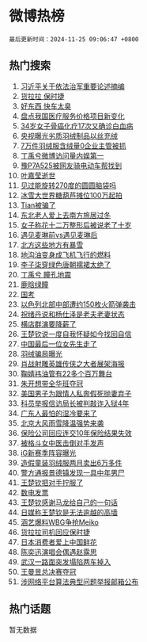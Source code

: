 # 微博热榜

`最后更新时间：2024-11-25 09:06:47 +0800`

## 热门搜索

1. [习近平关于依法治军重要论述摘编](https://m.weibo.cn/search?containerid=100103type%3D1%26t%3D10%26q%3D%23%E4%B9%A0%E8%BF%91%E5%B9%B3%E5%85%B3%E4%BA%8E%E4%BE%9D%E6%B3%95%E6%B2%BB%E5%86%9B%E9%87%8D%E8%A6%81%E8%AE%BA%E8%BF%B0%E6%91%98%E7%BC%96%23&stream_entry_id=51&isnewpage=1&extparam=seat%3D1%26filter_type%3Drealtimehot%26stream_entry_id%3D51%26q%3D%2523%25E4%25B9%25A0%25E8%25BF%2591%25E5%25B9%25B3%25E5%2585%25B3%25E4%25BA%258E%25E4%25BE%259D%25E6%25B3%2595%25E6%25B2%25BB%25E5%2586%259B%25E9%2587%258D%25E8%25A6%2581%25E8%25AE%25BA%25E8%25BF%25B0%25E6%2591%2598%25E7%25BC%2596%2523%26dgr%3D0%26cate%3D10103%26c_type%3D51%26pos%3D0%26display_time%3D1732496806%26pre_seqid%3D17324968065030238007532)
1. [货拉拉 保时捷](https://m.weibo.cn/search?containerid=100103type%3D1%26t%3D10%26q%3D%E8%B4%A7%E6%8B%89%E6%8B%89+%E4%BF%9D%E6%97%B6%E6%8D%B7&stream_entry_id=31&isnewpage=1&extparam=seat%3D1%26realpos%3D1%26flag%3D1%26lcate%3D5001%26filter_type%3Drealtimehot%26band_rank%3D1%26q%3D%25E8%25B4%25A7%25E6%258B%2589%25E6%258B%2589%2520%25E4%25BF%259D%25E6%2597%25B6%25E6%258D%25B7%26dgr%3D0%26stream_entry_id%3D31%26cate%3D5001%26c_type%3D31%26pos%3D0%26display_time%3D1732496806%26pre_seqid%3D17324968065030238007532)
1. [好东西 快车太臭](https://m.weibo.cn/search?containerid=100103type%3D1%26t%3D10%26q%3D%E5%A5%BD%E4%B8%9C%E8%A5%BF+%E5%BF%AB%E8%BD%A6%E5%A4%AA%E8%87%AD&stream_entry_id=31&isnewpage=1&extparam=seat%3D1%26realpos%3D2%26flag%3D2%26lcate%3D5001%26filter_type%3Drealtimehot%26band_rank%3D2%26q%3D%25E5%25A5%25BD%25E4%25B8%259C%25E8%25A5%25BF%2520%25E5%25BF%25AB%25E8%25BD%25A6%25E5%25A4%25AA%25E8%2587%25AD%26dgr%3D0%26stream_entry_id%3D31%26cate%3D5001%26c_type%3D31%26pos%3D1%26display_time%3D1732496806%26pre_seqid%3D17324968065030238007532)
1. [盘点我国医疗服务价格项目新变化](https://m.weibo.cn/search?containerid=100103type%3D1%26t%3D10%26q%3D%23%E7%9B%98%E7%82%B9%E6%88%91%E5%9B%BD%E5%8C%BB%E7%96%97%E6%9C%8D%E5%8A%A1%E4%BB%B7%E6%A0%BC%E9%A1%B9%E7%9B%AE%E6%96%B0%E5%8F%98%E5%8C%96%23&stream_entry_id=31&isnewpage=1&extparam=seat%3D1%26realpos%3D3%26flag%3D0%26lcate%3D5001%26filter_type%3Drealtimehot%26band_rank%3D3%26q%3D%2523%25E7%259B%2598%25E7%2582%25B9%25E6%2588%2591%25E5%259B%25BD%25E5%258C%25BB%25E7%2596%2597%25E6%259C%258D%25E5%258A%25A1%25E4%25BB%25B7%25E6%25A0%25BC%25E9%25A1%25B9%25E7%259B%25AE%25E6%2596%25B0%25E5%258F%2598%25E5%258C%2596%2523%26dgr%3D0%26stream_entry_id%3D31%26cate%3D5001%26c_type%3D31%26pos%3D2%26display_time%3D1732496806%26pre_seqid%3D17324968065030238007532)
1. [34岁女子骨癌化疗17次又确诊白血病](https://m.weibo.cn/search?containerid=100103type%3D1%26t%3D10%26q%3D%2334%E5%B2%81%E5%A5%B3%E5%AD%90%E9%AA%A8%E7%99%8C%E5%8C%96%E7%96%9717%E6%AC%A1%E5%8F%88%E7%A1%AE%E8%AF%8A%E7%99%BD%E8%A1%80%E7%97%85%23&stream_entry_id=31&isnewpage=1&extparam=seat%3D1%26realpos%3D4%26flag%3D0%26lcate%3D5001%26filter_type%3Drealtimehot%26band_rank%3D4%26q%3D%252334%25E5%25B2%2581%25E5%25A5%25B3%25E5%25AD%2590%25E9%25AA%25A8%25E7%2599%258C%25E5%258C%2596%25E7%2596%259717%25E6%25AC%25A1%25E5%258F%2588%25E7%25A1%25AE%25E8%25AF%258A%25E7%2599%25BD%25E8%25A1%2580%25E7%2597%2585%2523%26dgr%3D0%26stream_entry_id%3D31%26cate%3D5001%26c_type%3D31%26pos%3D3%26display_time%3D1732496806%26pre_seqid%3D17324968065030238007532)
1. [央视曝光劣质羽绒制品以丝充绒](https://m.weibo.cn/search?containerid=100103type%3D1%26t%3D10%26q%3D%23%E5%A4%AE%E8%A7%86%E6%9B%9D%E5%85%89%E5%8A%A3%E8%B4%A8%E7%BE%BD%E7%BB%92%E5%88%B6%E5%93%81%E4%BB%A5%E4%B8%9D%E5%85%85%E7%BB%92%23&stream_entry_id=31&isnewpage=1&extparam=seat%3D1%26realpos%3D5%26flag%3D0%26lcate%3D5001%26filter_type%3Drealtimehot%26band_rank%3D5%26q%3D%2523%25E5%25A4%25AE%25E8%25A7%2586%25E6%259B%259D%25E5%2585%2589%25E5%258A%25A3%25E8%25B4%25A8%25E7%25BE%25BD%25E7%25BB%2592%25E5%2588%25B6%25E5%2593%2581%25E4%25BB%25A5%25E4%25B8%259D%25E5%2585%2585%25E7%25BB%2592%2523%26dgr%3D0%26stream_entry_id%3D31%26cate%3D5001%26c_type%3D31%26pos%3D4%26display_time%3D1732496806%26pre_seqid%3D17324968065030238007532)
1. [7万件羽绒服含绒量0企业主管被抓](https://m.weibo.cn/search?containerid=100103type%3D1%26t%3D10%26q%3D%237%E4%B8%87%E4%BB%B6%E7%BE%BD%E7%BB%92%E6%9C%8D%E5%90%AB%E7%BB%92%E9%87%8F0%E4%BC%81%E4%B8%9A%E4%B8%BB%E7%AE%A1%E8%A2%AB%E6%8A%93%23&stream_entry_id=31&isnewpage=1&extparam=seat%3D1%26realpos%3D6%26flag%3D0%26lcate%3D5001%26filter_type%3Drealtimehot%26band_rank%3D6%26q%3D%25237%25E4%25B8%2587%25E4%25BB%25B6%25E7%25BE%25BD%25E7%25BB%2592%25E6%259C%258D%25E5%2590%25AB%25E7%25BB%2592%25E9%2587%258F0%25E4%25BC%2581%25E4%25B8%259A%25E4%25B8%25BB%25E7%25AE%25A1%25E8%25A2%25AB%25E6%258A%2593%2523%26dgr%3D0%26stream_entry_id%3D31%26cate%3D5001%26c_type%3D31%26pos%3D5%26display_time%3D1732496806%26pre_seqid%3D17324968065030238007532)
1. [丁禹兮微博访问量内娱第一](https://m.weibo.cn/search?containerid=100103type%3D1%26t%3D10%26q%3D%23%E4%B8%81%E7%A6%B9%E5%85%AE%E5%BE%AE%E5%8D%9A%E8%AE%BF%E9%97%AE%E9%87%8F%E5%86%85%E5%A8%B1%E7%AC%AC%E4%B8%80%23&stream_entry_id=31&isnewpage=1&extparam=seat%3D1%26realpos%3D7%26flag%3D0%26lcate%3D5001%26filter_type%3Drealtimehot%26band_rank%3D7%26q%3D%2523%25E4%25B8%2581%25E7%25A6%25B9%25E5%2585%25AE%25E5%25BE%25AE%25E5%258D%259A%25E8%25AE%25BF%25E9%2597%25AE%25E9%2587%258F%25E5%2586%2585%25E5%25A8%25B1%25E7%25AC%25AC%25E4%25B8%2580%2523%26dgr%3D0%26stream_entry_id%3D31%26cate%3D5001%26c_type%3D31%26pos%3D6%26display_time%3D1732496806%26pre_seqid%3D17324968065030238007532)
1. [豫P7A525被网友骑电动车帮找到](https://m.weibo.cn/search?containerid=100103type%3D1%26t%3D10%26q%3D%23%E8%B1%ABP7A525%E8%A2%AB%E7%BD%91%E5%8F%8B%E9%AA%91%E7%94%B5%E5%8A%A8%E8%BD%A6%E5%B8%AE%E6%89%BE%E5%88%B0%23&stream_entry_id=31&isnewpage=1&extparam=seat%3D1%26realpos%3D8%26flag%3D32768%26lcate%3D5001%26filter_type%3Drealtimehot%26band_rank%3D8%26q%3D%2523%25E8%25B1%25ABP7A525%25E8%25A2%25AB%25E7%25BD%2591%25E5%258F%258B%25E9%25AA%2591%25E7%2594%25B5%25E5%258A%25A8%25E8%25BD%25A6%25E5%25B8%25AE%25E6%2589%25BE%25E5%2588%25B0%2523%26dgr%3D0%26stream_entry_id%3D31%26cate%3D5001%26c_type%3D31%26pos%3D7%26display_time%3D1732496806%26pre_seqid%3D17324968065030238007532)
1. [叶嘉莹逝世](https://m.weibo.cn/search?containerid=100103type%3D1%26t%3D10%26q%3D%23%E5%8F%B6%E5%98%89%E8%8E%B9%E9%80%9D%E4%B8%96%23&stream_entry_id=31&isnewpage=1&extparam=seat%3D1%26realpos%3D9%26flag%3D16%26lcate%3D5001%26filter_type%3Drealtimehot%26band_rank%3D9%26q%3D%2523%25E5%258F%25B6%25E5%2598%2589%25E8%258E%25B9%25E9%2580%259D%25E4%25B8%2596%2523%26dgr%3D0%26stream_entry_id%3D31%26cate%3D5001%26c_type%3D31%26pos%3D8%26display_time%3D1732496806%26pre_seqid%3D17324968065030238007532)
1. [见过能旋转270度的圆圆脑袋吗](https://m.weibo.cn/search?containerid=100103type%3D1%26t%3D10%26q%3D%23%E8%A7%81%E8%BF%87%E8%83%BD%E6%97%8B%E8%BD%AC270%E5%BA%A6%E7%9A%84%E5%9C%86%E5%9C%86%E8%84%91%E8%A2%8B%E5%90%97%23&stream_entry_id=31&isnewpage=1&extparam=seat%3D1%26realpos%3D10%26flag%3D1%26lcate%3D5001%26filter_type%3Drealtimehot%26band_rank%3D10%26q%3D%2523%25E8%25A7%2581%25E8%25BF%2587%25E8%2583%25BD%25E6%2597%258B%25E8%25BD%25AC270%25E5%25BA%25A6%25E7%259A%2584%25E5%259C%2586%25E5%259C%2586%25E8%2584%2591%25E8%25A2%258B%25E5%2590%2597%2523%26dgr%3D0%26stream_entry_id%3D31%26cate%3D5001%26c_type%3D31%26pos%3D9%26display_time%3D1732496806%26pre_seqid%3D17324968065030238007532)
1. [冰雪大世界糖葫芦摊位100万起拍](https://m.weibo.cn/search?containerid=100103type%3D1%26t%3D10%26q%3D%23%E5%86%B0%E9%9B%AA%E5%A4%A7%E4%B8%96%E7%95%8C%E7%B3%96%E8%91%AB%E8%8A%A6%E6%91%8A%E4%BD%8D100%E4%B8%87%E8%B5%B7%E6%8B%8D%23&stream_entry_id=31&isnewpage=1&extparam=seat%3D1%26realpos%3D11%26flag%3D1%26lcate%3D5001%26filter_type%3Drealtimehot%26band_rank%3D11%26q%3D%2523%25E5%2586%25B0%25E9%259B%25AA%25E5%25A4%25A7%25E4%25B8%2596%25E7%2595%258C%25E7%25B3%2596%25E8%2591%25AB%25E8%258A%25A6%25E6%2591%258A%25E4%25BD%258D100%25E4%25B8%2587%25E8%25B5%25B7%25E6%258B%258D%2523%26dgr%3D0%26stream_entry_id%3D31%26cate%3D5001%26c_type%3D31%26pos%3D10%26display_time%3D1732496806%26pre_seqid%3D17324968065030238007532)
1. [Tian被骗了](https://m.weibo.cn/search?containerid=100103type%3D1%26t%3D10%26q%3D%23Tian%E8%A2%AB%E9%AA%97%E4%BA%86%23&stream_entry_id=31&isnewpage=1&extparam=seat%3D1%26realpos%3D12%26flag%3D1%26lcate%3D5001%26filter_type%3Drealtimehot%26band_rank%3D12%26q%3D%2523Tian%25E8%25A2%25AB%25E9%25AA%2597%25E4%25BA%2586%2523%26dgr%3D0%26stream_entry_id%3D31%26cate%3D5001%26c_type%3D31%26pos%3D11%26display_time%3D1732496806%26pre_seqid%3D17324968065030238007532)
1. [东北老人爱上去南方旅居过冬](https://m.weibo.cn/search?containerid=100103type%3D1%26t%3D10%26q%3D%23%E4%B8%9C%E5%8C%97%E8%80%81%E4%BA%BA%E7%88%B1%E4%B8%8A%E5%8E%BB%E5%8D%97%E6%96%B9%E6%97%85%E5%B1%85%E8%BF%87%E5%86%AC%23&stream_entry_id=31&isnewpage=1&extparam=seat%3D1%26realpos%3D13%26flag%3D0%26lcate%3D5001%26filter_type%3Drealtimehot%26band_rank%3D13%26q%3D%2523%25E4%25B8%259C%25E5%258C%2597%25E8%2580%2581%25E4%25BA%25BA%25E7%2588%25B1%25E4%25B8%258A%25E5%258E%25BB%25E5%258D%2597%25E6%2596%25B9%25E6%2597%2585%25E5%25B1%2585%25E8%25BF%2587%25E5%2586%25AC%2523%26dgr%3D0%26stream_entry_id%3D31%26cate%3D5001%26c_type%3D31%26pos%3D12%26display_time%3D1732496806%26pre_seqid%3D17324968065030238007532)
1. [女子称花十二万整形后被说老了十岁](https://m.weibo.cn/search?containerid=100103type%3D1%26t%3D10%26q%3D%23%E5%A5%B3%E5%AD%90%E7%A7%B0%E8%8A%B1%E5%8D%81%E4%BA%8C%E4%B8%87%E6%95%B4%E5%BD%A2%E5%90%8E%E8%A2%AB%E8%AF%B4%E8%80%81%E4%BA%86%E5%8D%81%E5%B2%81%23&stream_entry_id=31&isnewpage=1&extparam=seat%3D1%26realpos%3D14%26flag%3D0%26lcate%3D5001%26filter_type%3Drealtimehot%26band_rank%3D14%26q%3D%2523%25E5%25A5%25B3%25E5%25AD%2590%25E7%25A7%25B0%25E8%258A%25B1%25E5%258D%2581%25E4%25BA%258C%25E4%25B8%2587%25E6%2595%25B4%25E5%25BD%25A2%25E5%2590%258E%25E8%25A2%25AB%25E8%25AF%25B4%25E8%2580%2581%25E4%25BA%2586%25E5%258D%2581%25E5%25B2%2581%2523%26dgr%3D0%26stream_entry_id%3D31%26cate%3D5001%26c_type%3D31%26pos%3D13%26display_time%3D1732496806%26pre_seqid%3D17324968065030238007532)
1. [遇见麦琳前vs遇见麦琳后](https://m.weibo.cn/search?containerid=100103type%3D1%26t%3D10%26q%3D%23%E9%81%87%E8%A7%81%E9%BA%A6%E7%90%B3%E5%89%8Dvs%E9%81%87%E8%A7%81%E9%BA%A6%E7%90%B3%E5%90%8E%23&stream_entry_id=31&isnewpage=1&extparam=seat%3D1%26realpos%3D15%26flag%3D0%26lcate%3D5001%26filter_type%3Drealtimehot%26band_rank%3D15%26q%3D%2523%25E9%2581%2587%25E8%25A7%2581%25E9%25BA%25A6%25E7%2590%25B3%25E5%2589%258Dvs%25E9%2581%2587%25E8%25A7%2581%25E9%25BA%25A6%25E7%2590%25B3%25E5%2590%258E%2523%26dgr%3D0%26stream_entry_id%3D31%26cate%3D5001%26c_type%3D31%26pos%3D14%26display_time%3D1732496806%26pre_seqid%3D17324968065030238007532)
1. [北方这些地方有暴雪](https://m.weibo.cn/search?containerid=100103type%3D1%26t%3D10%26q%3D%23%E5%8C%97%E6%96%B9%E8%BF%99%E4%BA%9B%E5%9C%B0%E6%96%B9%E6%9C%89%E6%9A%B4%E9%9B%AA%23&stream_entry_id=31&isnewpage=1&extparam=seat%3D1%26realpos%3D16%26flag%3D0%26lcate%3D5001%26filter_type%3Drealtimehot%26band_rank%3D16%26q%3D%2523%25E5%258C%2597%25E6%2596%25B9%25E8%25BF%2599%25E4%25BA%259B%25E5%259C%25B0%25E6%2596%25B9%25E6%259C%2589%25E6%259A%25B4%25E9%259B%25AA%2523%26dgr%3D0%26stream_entry_id%3D31%26cate%3D5001%26c_type%3D31%26pos%3D15%26display_time%3D1732496806%26pre_seqid%3D17324968065030238007532)
1. [地沟油变身成飞机飞行的燃料](https://m.weibo.cn/search?containerid=100103type%3D1%26t%3D10%26q%3D%23%E5%9C%B0%E6%B2%9F%E6%B2%B9%E5%8F%98%E8%BA%AB%E6%88%90%E9%A3%9E%E6%9C%BA%E9%A3%9E%E8%A1%8C%E7%9A%84%E7%87%83%E6%96%99%23&stream_entry_id=31&isnewpage=1&extparam=seat%3D1%26realpos%3D17%26flag%3D0%26lcate%3D5001%26filter_type%3Drealtimehot%26band_rank%3D17%26q%3D%2523%25E5%259C%25B0%25E6%25B2%259F%25E6%25B2%25B9%25E5%258F%2598%25E8%25BA%25AB%25E6%2588%2590%25E9%25A3%259E%25E6%259C%25BA%25E9%25A3%259E%25E8%25A1%258C%25E7%259A%2584%25E7%2587%2583%25E6%2596%2599%2523%26dgr%3D0%26stream_entry_id%3D31%26cate%3D5001%26c_type%3D31%26pos%3D16%26display_time%3D1732496806%26pre_seqid%3D17324968065030238007532)
1. [李子柒穿绿色唐朝襦裙太绝了](https://m.weibo.cn/search?containerid=100103type%3D1%26t%3D10%26q%3D%23%E6%9D%8E%E5%AD%90%E6%9F%92%E7%A9%BF%E7%BB%BF%E8%89%B2%E5%94%90%E6%9C%9D%E8%A5%A6%E8%A3%99%E5%A4%AA%E7%BB%9D%E4%BA%86%23&stream_entry_id=31&isnewpage=1&extparam=seat%3D1%26realpos%3D18%26flag%3D0%26lcate%3D5001%26filter_type%3Drealtimehot%26band_rank%3D18%26q%3D%2523%25E6%259D%258E%25E5%25AD%2590%25E6%259F%2592%25E7%25A9%25BF%25E7%25BB%25BF%25E8%2589%25B2%25E5%2594%2590%25E6%259C%259D%25E8%25A5%25A6%25E8%25A3%2599%25E5%25A4%25AA%25E7%25BB%259D%25E4%25BA%2586%2523%26dgr%3D0%26stream_entry_id%3D31%26cate%3D5001%26c_type%3D31%26pos%3D17%26display_time%3D1732496806%26pre_seqid%3D17324968065030238007532)
1. [丁禹兮 瞳孔地震](https://m.weibo.cn/search?containerid=100103type%3D1%26t%3D10%26q%3D%E4%B8%81%E7%A6%B9%E5%85%AE+%E7%9E%B3%E5%AD%94%E5%9C%B0%E9%9C%87&stream_entry_id=31&isnewpage=1&extparam=seat%3D1%26realpos%3D19%26flag%3D1%26lcate%3D5001%26filter_type%3Drealtimehot%26band_rank%3D19%26q%3D%25E4%25B8%2581%25E7%25A6%25B9%25E5%2585%25AE%2520%25E7%259E%25B3%25E5%25AD%2594%25E5%259C%25B0%25E9%259C%2587%26dgr%3D0%26stream_entry_id%3D31%26cate%3D5001%26c_type%3D31%26pos%3D18%26display_time%3D1732496806%26pre_seqid%3D17324968065030238007532)
1. [鹿晗绿瞳](https://m.weibo.cn/search?containerid=100103type%3D1%26t%3D10%26q%3D%23%E9%B9%BF%E6%99%97%E7%BB%BF%E7%9E%B3%23&stream_entry_id=31&isnewpage=1&extparam=seat%3D1%26realpos%3D20%26flag%3D1%26lcate%3D5001%26filter_type%3Drealtimehot%26band_rank%3D20%26q%3D%2523%25E9%25B9%25BF%25E6%2599%2597%25E7%25BB%25BF%25E7%259E%25B3%2523%26dgr%3D0%26stream_entry_id%3D31%26cate%3D5001%26c_type%3D31%26pos%3D19%26display_time%3D1732496806%26pre_seqid%3D17324968065030238007532)
1. [国考](https://m.weibo.cn/search?containerid=100103type%3D1%26t%3D10%26q%3D%E5%9B%BD%E8%80%83&stream_entry_id=31&isnewpage=1&extparam=seat%3D1%26realpos%3D21%26flag%3D0%26lcate%3D5001%26filter_type%3Drealtimehot%26band_rank%3D21%26q%3D%25E5%259B%25BD%25E8%2580%2583%26dgr%3D0%26stream_entry_id%3D31%26cate%3D5001%26c_type%3D31%26pos%3D20%26display_time%3D1732496806%26pre_seqid%3D17324968065030238007532)
1. [以色列北部中部遭约150枚火箭弹袭击](https://m.weibo.cn/search?containerid=100103type%3D1%26t%3D10%26q%3D%23%E4%BB%A5%E8%89%B2%E5%88%97%E5%8C%97%E9%83%A8%E4%B8%AD%E9%83%A8%E9%81%AD%E7%BA%A6150%E6%9E%9A%E7%81%AB%E7%AE%AD%E5%BC%B9%E8%A2%AD%E5%87%BB%23&stream_entry_id=31&isnewpage=1&extparam=seat%3D1%26realpos%3D22%26flag%3D1%26lcate%3D5001%26filter_type%3Drealtimehot%26band_rank%3D22%26q%3D%2523%25E4%25BB%25A5%25E8%2589%25B2%25E5%2588%2597%25E5%258C%2597%25E9%2583%25A8%25E4%25B8%25AD%25E9%2583%25A8%25E9%2581%25AD%25E7%25BA%25A6150%25E6%259E%259A%25E7%2581%25AB%25E7%25AE%25AD%25E5%25BC%25B9%25E8%25A2%25AD%25E5%2587%25BB%2523%26dgr%3D0%26stream_entry_id%3D31%26cate%3D5001%26c_type%3D31%26pos%3D21%26display_time%3D1732496806%26pre_seqid%3D17324968065030238007532)
1. [祝绪丹说和杨仕泽是老夫老妻状态](https://m.weibo.cn/search?containerid=100103type%3D1%26t%3D10%26q%3D%23%E7%A5%9D%E7%BB%AA%E4%B8%B9%E8%AF%B4%E5%92%8C%E6%9D%A8%E4%BB%95%E6%B3%BD%E6%98%AF%E8%80%81%E5%A4%AB%E8%80%81%E5%A6%BB%E7%8A%B6%E6%80%81%23&stream_entry_id=31&isnewpage=1&extparam=seat%3D1%26realpos%3D23%26flag%3D0%26lcate%3D5001%26filter_type%3Drealtimehot%26band_rank%3D23%26q%3D%2523%25E7%25A5%259D%25E7%25BB%25AA%25E4%25B8%25B9%25E8%25AF%25B4%25E5%2592%258C%25E6%259D%25A8%25E4%25BB%2595%25E6%25B3%25BD%25E6%2598%25AF%25E8%2580%2581%25E5%25A4%25AB%25E8%2580%2581%25E5%25A6%25BB%25E7%258A%25B6%25E6%2580%2581%2523%26dgr%3D0%26stream_entry_id%3D31%26cate%3D5001%26c_type%3D31%26pos%3D22%26display_time%3D1732496806%26pre_seqid%3D17324968065030238007532)
1. [横店群演要降薪了](https://m.weibo.cn/search?containerid=100103type%3D1%26t%3D10%26q%3D%23%E6%A8%AA%E5%BA%97%E7%BE%A4%E6%BC%94%E8%A6%81%E9%99%8D%E8%96%AA%E4%BA%86%23&stream_entry_id=31&isnewpage=1&extparam=seat%3D1%26realpos%3D24%26flag%3D1%26lcate%3D5001%26filter_type%3Drealtimehot%26band_rank%3D24%26q%3D%2523%25E6%25A8%25AA%25E5%25BA%2597%25E7%25BE%25A4%25E6%25BC%2594%25E8%25A6%2581%25E9%2599%258D%25E8%2596%25AA%25E4%25BA%2586%2523%26dgr%3D0%26stream_entry_id%3D31%26cate%3D5001%26c_type%3D31%26pos%3D23%26display_time%3D1732496806%26pre_seqid%3D17324968065030238007532)
1. [王楚钦说一度自我怀疑如今找回自信](https://m.weibo.cn/search?containerid=100103type%3D1%26t%3D10%26q%3D%23%E7%8E%8B%E6%A5%9A%E9%92%A6%E8%AF%B4%E4%B8%80%E5%BA%A6%E8%87%AA%E6%88%91%E6%80%80%E7%96%91%E5%A6%82%E4%BB%8A%E6%89%BE%E5%9B%9E%E8%87%AA%E4%BF%A1%23&stream_entry_id=31&isnewpage=1&extparam=seat%3D1%26realpos%3D25%26flag%3D1%26lcate%3D5001%26filter_type%3Drealtimehot%26band_rank%3D25%26q%3D%2523%25E7%258E%258B%25E6%25A5%259A%25E9%2592%25A6%25E8%25AF%25B4%25E4%25B8%2580%25E5%25BA%25A6%25E8%2587%25AA%25E6%2588%2591%25E6%2580%2580%25E7%2596%2591%25E5%25A6%2582%25E4%25BB%258A%25E6%2589%25BE%25E5%259B%259E%25E8%2587%25AA%25E4%25BF%25A1%2523%26dgr%3D0%26stream_entry_id%3D31%26cate%3D5001%26c_type%3D31%26pos%3D24%26display_time%3D1732496806%26pre_seqid%3D17324968065030238007532)
1. [中国最后一位女先生走了](https://m.weibo.cn/search?containerid=100103type%3D1%26t%3D10%26q%3D%23%E4%B8%AD%E5%9B%BD%E6%9C%80%E5%90%8E%E4%B8%80%E4%BD%8D%E5%A5%B3%E5%85%88%E7%94%9F%E8%B5%B0%E4%BA%86%23&stream_entry_id=31&isnewpage=1&extparam=seat%3D1%26realpos%3D26%26flag%3D0%26lcate%3D5001%26filter_type%3Drealtimehot%26band_rank%3D26%26q%3D%2523%25E4%25B8%25AD%25E5%259B%25BD%25E6%259C%2580%25E5%2590%258E%25E4%25B8%2580%25E4%25BD%258D%25E5%25A5%25B3%25E5%2585%2588%25E7%2594%259F%25E8%25B5%25B0%25E4%25BA%2586%2523%26dgr%3D0%26stream_entry_id%3D31%26cate%3D5001%26c_type%3D31%26pos%3D25%26display_time%3D1732496806%26pre_seqid%3D17324968065030238007532)
1. [羽绒骗局曝光](https://m.weibo.cn/search?containerid=100103type%3D1%26t%3D10%26q%3D%23%E7%BE%BD%E7%BB%92%E9%AA%97%E5%B1%80%E6%9B%9D%E5%85%89%23&stream_entry_id=31&isnewpage=1&extparam=seat%3D1%26realpos%3D27%26flag%3D1%26lcate%3D5001%26filter_type%3Drealtimehot%26band_rank%3D27%26q%3D%2523%25E7%25BE%25BD%25E7%25BB%2592%25E9%25AA%2597%25E5%25B1%2580%25E6%259B%259D%25E5%2585%2589%2523%26dgr%3D0%26stream_entry_id%3D31%26cate%3D5001%26c_type%3D31%26pos%3D26%26display_time%3D1732496806%26pre_seqid%3D17324968065030238007532)
1. [肖战射雕英雄传侠之大者展架海报](https://m.weibo.cn/search?containerid=100103type%3D1%26t%3D10%26q%3D%23%E8%82%96%E6%88%98%E5%B0%84%E9%9B%95%E8%8B%B1%E9%9B%84%E4%BC%A0%E4%BE%A0%E4%B9%8B%E5%A4%A7%E8%80%85%E5%B1%95%E6%9E%B6%E6%B5%B7%E6%8A%A5%23&stream_entry_id=31&isnewpage=1&extparam=seat%3D1%26realpos%3D28%26flag%3D0%26lcate%3D5001%26filter_type%3Drealtimehot%26band_rank%3D28%26q%3D%2523%25E8%2582%2596%25E6%2588%2598%25E5%25B0%2584%25E9%259B%2595%25E8%258B%25B1%25E9%259B%2584%25E4%25BC%25A0%25E4%25BE%25A0%25E4%25B9%258B%25E5%25A4%25A7%25E8%2580%2585%25E5%25B1%2595%25E6%259E%25B6%25E6%25B5%25B7%25E6%258A%25A5%2523%26dgr%3D0%26stream_entry_id%3D31%26cate%3D5001%26c_type%3D31%26pos%3D27%26display_time%3D1732496806%26pre_seqid%3D17324968065030238007532)
1. [鞠婧祎油管有22多个百万舞台](https://m.weibo.cn/search?containerid=100103type%3D1%26t%3D10%26q%3D%23%E9%9E%A0%E5%A9%A7%E7%A5%8E%E6%B2%B9%E7%AE%A1%E6%9C%8922%E5%A4%9A%E4%B8%AA%E7%99%BE%E4%B8%87%E8%88%9E%E5%8F%B0%23&stream_entry_id=31&isnewpage=1&extparam=seat%3D1%26realpos%3D29%26flag%3D0%26lcate%3D5001%26filter_type%3Drealtimehot%26band_rank%3D29%26q%3D%2523%25E9%259E%25A0%25E5%25A9%25A7%25E7%25A5%258E%25E6%25B2%25B9%25E7%25AE%25A1%25E6%259C%258922%25E5%25A4%259A%25E4%25B8%25AA%25E7%2599%25BE%25E4%25B8%2587%25E8%2588%259E%25E5%258F%25B0%2523%26dgr%3D0%26stream_entry_id%3D31%26cate%3D5001%26c_type%3D31%26pos%3D28%26display_time%3D1732496806%26pre_seqid%3D17324968065030238007532)
1. [朱开想带全华班夺冠](https://m.weibo.cn/search?containerid=100103type%3D1%26t%3D10%26q%3D%23%E6%9C%B1%E5%BC%80%E6%83%B3%E5%B8%A6%E5%85%A8%E5%8D%8E%E7%8F%AD%E5%A4%BA%E5%86%A0%23&stream_entry_id=31&isnewpage=1&extparam=seat%3D1%26realpos%3D30%26flag%3D1%26lcate%3D5001%26filter_type%3Drealtimehot%26band_rank%3D30%26q%3D%2523%25E6%259C%25B1%25E5%25BC%2580%25E6%2583%25B3%25E5%25B8%25A6%25E5%2585%25A8%25E5%258D%258E%25E7%258F%25AD%25E5%25A4%25BA%25E5%2586%25A0%2523%26dgr%3D0%26stream_entry_id%3D31%26cate%3D5001%26c_type%3D31%26pos%3D29%26display_time%3D1732496806%26pre_seqid%3D17324968065030238007532)
1. [美国男子为跟情人私奔假死抛妻弃子](https://m.weibo.cn/search?containerid=100103type%3D1%26t%3D10%26q%3D%23%E7%BE%8E%E5%9B%BD%E7%94%B7%E5%AD%90%E4%B8%BA%E8%B7%9F%E6%83%85%E4%BA%BA%E7%A7%81%E5%A5%94%E5%81%87%E6%AD%BB%E6%8A%9B%E5%A6%BB%E5%BC%83%E5%AD%90%23&stream_entry_id=31&isnewpage=1&extparam=seat%3D1%26realpos%3D31%26flag%3D0%26lcate%3D5001%26filter_type%3Drealtimehot%26band_rank%3D31%26q%3D%2523%25E7%25BE%258E%25E5%259B%25BD%25E7%2594%25B7%25E5%25AD%2590%25E4%25B8%25BA%25E8%25B7%259F%25E6%2583%2585%25E4%25BA%25BA%25E7%25A7%2581%25E5%25A5%2594%25E5%2581%2587%25E6%25AD%25BB%25E6%258A%259B%25E5%25A6%25BB%25E5%25BC%2583%25E5%25AD%2590%2523%26dgr%3D0%26stream_entry_id%3D31%26cate%3D5001%26c_type%3D31%26pos%3D30%26display_time%3D1732496806%26pre_seqid%3D17324968065030238007532)
1. [科员举报信访局长被判敲诈入狱4年](https://m.weibo.cn/search?containerid=100103type%3D1%26t%3D10%26q%3D%23%E7%A7%91%E5%91%98%E4%B8%BE%E6%8A%A5%E4%BF%A1%E8%AE%BF%E5%B1%80%E9%95%BF%E8%A2%AB%E5%88%A4%E6%95%B2%E8%AF%88%E5%85%A5%E7%8B%B14%E5%B9%B4%23&stream_entry_id=31&isnewpage=1&extparam=seat%3D1%26realpos%3D32%26flag%3D0%26lcate%3D5001%26filter_type%3Drealtimehot%26band_rank%3D32%26q%3D%2523%25E7%25A7%2591%25E5%2591%2598%25E4%25B8%25BE%25E6%258A%25A5%25E4%25BF%25A1%25E8%25AE%25BF%25E5%25B1%2580%25E9%2595%25BF%25E8%25A2%25AB%25E5%2588%25A4%25E6%2595%25B2%25E8%25AF%2588%25E5%2585%25A5%25E7%258B%25B14%25E5%25B9%25B4%2523%26dgr%3D0%26stream_entry_id%3D31%26cate%3D5001%26c_type%3D31%26pos%3D31%26display_time%3D1732496806%26pre_seqid%3D17324968065030238007532)
1. [广东人最怕的湿冷要来了](https://m.weibo.cn/search?containerid=100103type%3D1%26t%3D10%26q%3D%23%E5%B9%BF%E4%B8%9C%E4%BA%BA%E6%9C%80%E6%80%95%E7%9A%84%E6%B9%BF%E5%86%B7%E8%A6%81%E6%9D%A5%E4%BA%86%23&stream_entry_id=31&isnewpage=1&extparam=seat%3D1%26realpos%3D33%26flag%3D0%26lcate%3D5001%26filter_type%3Drealtimehot%26band_rank%3D33%26q%3D%2523%25E5%25B9%25BF%25E4%25B8%259C%25E4%25BA%25BA%25E6%259C%2580%25E6%2580%2595%25E7%259A%2584%25E6%25B9%25BF%25E5%2586%25B7%25E8%25A6%2581%25E6%259D%25A5%25E4%25BA%2586%2523%26dgr%3D0%26stream_entry_id%3D31%26cate%3D5001%26c_type%3D31%26pos%3D32%26display_time%3D1732496806%26pre_seqid%3D17324968065030238007532)
1. [北京大风雨雪降温强势来袭](https://m.weibo.cn/search?containerid=100103type%3D1%26t%3D10%26q%3D%23%E5%8C%97%E4%BA%AC%E5%A4%A7%E9%A3%8E%E9%9B%A8%E9%9B%AA%E9%99%8D%E6%B8%A9%E5%BC%BA%E5%8A%BF%E6%9D%A5%E8%A2%AD%23&stream_entry_id=31&isnewpage=1&extparam=seat%3D1%26realpos%3D34%26flag%3D0%26lcate%3D5001%26filter_type%3Drealtimehot%26band_rank%3D34%26q%3D%2523%25E5%258C%2597%25E4%25BA%25AC%25E5%25A4%25A7%25E9%25A3%258E%25E9%259B%25A8%25E9%259B%25AA%25E9%2599%258D%25E6%25B8%25A9%25E5%25BC%25BA%25E5%258A%25BF%25E6%259D%25A5%25E8%25A2%25AD%2523%26dgr%3D0%26stream_entry_id%3D31%26cate%3D5001%26c_type%3D31%26pos%3D33%26display_time%3D1732496806%26pre_seqid%3D17324968065030238007532)
1. [保险公司回应连交10年保险结果失效](https://m.weibo.cn/search?containerid=100103type%3D1%26t%3D10%26q%3D%23%E4%BF%9D%E9%99%A9%E5%85%AC%E5%8F%B8%E5%9B%9E%E5%BA%94%E8%BF%9E%E4%BA%A410%E5%B9%B4%E4%BF%9D%E9%99%A9%E7%BB%93%E6%9E%9C%E5%A4%B1%E6%95%88%23&stream_entry_id=31&isnewpage=1&extparam=seat%3D1%26realpos%3D35%26flag%3D0%26lcate%3D5001%26filter_type%3Drealtimehot%26band_rank%3D35%26q%3D%2523%25E4%25BF%259D%25E9%2599%25A9%25E5%2585%25AC%25E5%258F%25B8%25E5%259B%259E%25E5%25BA%2594%25E8%25BF%259E%25E4%25BA%25A410%25E5%25B9%25B4%25E4%25BF%259D%25E9%2599%25A9%25E7%25BB%2593%25E6%259E%259C%25E5%25A4%25B1%25E6%2595%2588%2523%26dgr%3D0%26stream_entry_id%3D31%26cate%3D5001%26c_type%3D31%26pos%3D34%26display_time%3D1732496806%26pre_seqid%3D17324968065030238007532)
1. [被格斗女中医击倒对手发声](https://m.weibo.cn/search?containerid=100103type%3D1%26t%3D10%26q%3D%23%E8%A2%AB%E6%A0%BC%E6%96%97%E5%A5%B3%E4%B8%AD%E5%8C%BB%E5%87%BB%E5%80%92%E5%AF%B9%E6%89%8B%E5%8F%91%E5%A3%B0%23&stream_entry_id=31&isnewpage=1&extparam=seat%3D1%26realpos%3D36%26flag%3D1%26lcate%3D5001%26filter_type%3Drealtimehot%26band_rank%3D36%26q%3D%2523%25E8%25A2%25AB%25E6%25A0%25BC%25E6%2596%2597%25E5%25A5%25B3%25E4%25B8%25AD%25E5%258C%25BB%25E5%2587%25BB%25E5%2580%2592%25E5%25AF%25B9%25E6%2589%258B%25E5%258F%2591%25E5%25A3%25B0%2523%26dgr%3D0%26stream_entry_id%3D31%26cate%3D5001%26c_type%3D31%26pos%3D35%26display_time%3D1732496806%26pre_seqid%3D17324968065030238007532)
1. [iG新赛季阵容曝光](https://m.weibo.cn/search?containerid=100103type%3D1%26t%3D10%26q%3D%23iG%E6%96%B0%E8%B5%9B%E5%AD%A3%E9%98%B5%E5%AE%B9%E6%9B%9D%E5%85%89%23&stream_entry_id=31&isnewpage=1&extparam=seat%3D1%26realpos%3D37%26flag%3D1%26lcate%3D5001%26filter_type%3Drealtimehot%26band_rank%3D37%26q%3D%2523iG%25E6%2596%25B0%25E8%25B5%259B%25E5%25AD%25A3%25E9%2598%25B5%25E5%25AE%25B9%25E6%259B%259D%25E5%2585%2589%2523%26dgr%3D0%26stream_entry_id%3D31%26cate%3D5001%26c_type%3D31%26pos%3D36%26display_time%3D1732496806%26pre_seqid%3D17324968065030238007532)
1. [造假童装羽绒服两月卖出6万多件](https://m.weibo.cn/search?containerid=100103type%3D1%26t%3D10%26q%3D%23%E9%80%A0%E5%81%87%E7%AB%A5%E8%A3%85%E7%BE%BD%E7%BB%92%E6%9C%8D%E4%B8%A4%E6%9C%88%E5%8D%96%E5%87%BA6%E4%B8%87%E5%A4%9A%E4%BB%B6%23&stream_entry_id=31&isnewpage=1&extparam=seat%3D1%26realpos%3D38%26flag%3D1%26lcate%3D5001%26filter_type%3Drealtimehot%26band_rank%3D38%26q%3D%2523%25E9%2580%25A0%25E5%2581%2587%25E7%25AB%25A5%25E8%25A3%2585%25E7%25BE%25BD%25E7%25BB%2592%25E6%259C%258D%25E4%25B8%25A4%25E6%259C%2588%25E5%258D%2596%25E5%2587%25BA6%25E4%25B8%2587%25E5%25A4%259A%25E4%25BB%25B6%2523%26dgr%3D0%26stream_entry_id%3D31%26cate%3D5001%26c_type%3D31%26pos%3D37%26display_time%3D1732496806%26pre_seqid%3D17324968065030238007532)
1. [警方通报景德镇发现一具中年男尸](https://m.weibo.cn/search?containerid=100103type%3D1%26t%3D10%26q%3D%23%E8%AD%A6%E6%96%B9%E9%80%9A%E6%8A%A5%E6%99%AF%E5%BE%B7%E9%95%87%E5%8F%91%E7%8E%B0%E4%B8%80%E5%85%B7%E4%B8%AD%E5%B9%B4%E7%94%B7%E5%B0%B8%23&stream_entry_id=31&isnewpage=1&extparam=seat%3D1%26realpos%3D39%26flag%3D0%26lcate%3D5001%26filter_type%3Drealtimehot%26band_rank%3D39%26q%3D%2523%25E8%25AD%25A6%25E6%2596%25B9%25E9%2580%259A%25E6%258A%25A5%25E6%2599%25AF%25E5%25BE%25B7%25E9%2595%2587%25E5%258F%2591%25E7%258E%25B0%25E4%25B8%2580%25E5%2585%25B7%25E4%25B8%25AD%25E5%25B9%25B4%25E7%2594%25B7%25E5%25B0%25B8%2523%26dgr%3D0%26stream_entry_id%3D31%26cate%3D5001%26c_type%3D31%26pos%3D38%26display_time%3D1732496806%26pre_seqid%3D17324968065030238007532)
1. [王楚钦把对手拧服了](https://m.weibo.cn/search?containerid=100103type%3D1%26t%3D10%26q%3D%23%E7%8E%8B%E6%A5%9A%E9%92%A6%E6%8A%8A%E5%AF%B9%E6%89%8B%E6%8B%A7%E6%9C%8D%E4%BA%86%23&stream_entry_id=31&isnewpage=1&extparam=seat%3D1%26realpos%3D40%26flag%3D1%26lcate%3D5001%26filter_type%3Drealtimehot%26band_rank%3D40%26q%3D%2523%25E7%258E%258B%25E6%25A5%259A%25E9%2592%25A6%25E6%258A%258A%25E5%25AF%25B9%25E6%2589%258B%25E6%258B%25A7%25E6%259C%258D%25E4%25BA%2586%2523%26dgr%3D0%26stream_entry_id%3D31%26cate%3D5001%26c_type%3D31%26pos%3D39%26display_time%3D1732496806%26pre_seqid%3D17324968065030238007532)
1. [数电发票](https://m.weibo.cn/search?containerid=100103type%3D1%26t%3D10%26q%3D%23%E6%95%B0%E7%94%B5%E5%8F%91%E7%A5%A8%23&stream_entry_id=31&isnewpage=1&extparam=seat%3D1%26realpos%3D41%26flag%3D1%26lcate%3D5001%26filter_type%3Drealtimehot%26band_rank%3D41%26q%3D%2523%25E6%2595%25B0%25E7%2594%25B5%25E5%258F%2591%25E7%25A5%25A8%2523%26dgr%3D0%26stream_entry_id%3D31%26cate%3D5001%26c_type%3D31%26pos%3D40%26display_time%3D1732496806%26pre_seqid%3D17324968065030238007532)
1. [王楚钦感谢马龙给自己的一句话](https://m.weibo.cn/search?containerid=100103type%3D1%26t%3D10%26q%3D%23%E7%8E%8B%E6%A5%9A%E9%92%A6%E6%84%9F%E8%B0%A2%E9%A9%AC%E9%BE%99%E7%BB%99%E8%87%AA%E5%B7%B1%E7%9A%84%E4%B8%80%E5%8F%A5%E8%AF%9D%23&stream_entry_id=31&isnewpage=1&extparam=seat%3D1%26realpos%3D42%26flag%3D0%26lcate%3D5001%26filter_type%3Drealtimehot%26band_rank%3D42%26q%3D%2523%25E7%258E%258B%25E6%25A5%259A%25E9%2592%25A6%25E6%2584%259F%25E8%25B0%25A2%25E9%25A9%25AC%25E9%25BE%2599%25E7%25BB%2599%25E8%2587%25AA%25E5%25B7%25B1%25E7%259A%2584%25E4%25B8%2580%25E5%258F%25A5%25E8%25AF%259D%2523%26dgr%3D0%26stream_entry_id%3D31%26cate%3D5001%26c_type%3D31%26pos%3D41%26display_time%3D1732496806%26pre_seqid%3D17324968065030238007532)
1. [日媒称王楚钦是无法逾越的高墙](https://m.weibo.cn/search?containerid=100103type%3D1%26t%3D10%26q%3D%23%E6%97%A5%E5%AA%92%E7%A7%B0%E7%8E%8B%E6%A5%9A%E9%92%A6%E6%98%AF%E6%97%A0%E6%B3%95%E9%80%BE%E8%B6%8A%E7%9A%84%E9%AB%98%E5%A2%99%23&stream_entry_id=31&isnewpage=1&extparam=seat%3D1%26realpos%3D43%26flag%3D1%26lcate%3D5001%26filter_type%3Drealtimehot%26band_rank%3D43%26q%3D%2523%25E6%2597%25A5%25E5%25AA%2592%25E7%25A7%25B0%25E7%258E%258B%25E6%25A5%259A%25E9%2592%25A6%25E6%2598%25AF%25E6%2597%25A0%25E6%25B3%2595%25E9%2580%25BE%25E8%25B6%258A%25E7%259A%2584%25E9%25AB%2598%25E5%25A2%2599%2523%26dgr%3D0%26stream_entry_id%3D31%26cate%3D5001%26c_type%3D31%26pos%3D42%26display_time%3D1732496806%26pre_seqid%3D17324968065030238007532)
1. [涵艺爆料WBG争抢Meiko](https://m.weibo.cn/search?containerid=100103type%3D1%26t%3D10%26q%3D%23%E6%B6%B5%E8%89%BA%E7%88%86%E6%96%99WBG%E4%BA%89%E6%8A%A2Meiko%23&stream_entry_id=31&isnewpage=1&extparam=seat%3D1%26realpos%3D44%26flag%3D1%26lcate%3D5001%26filter_type%3Drealtimehot%26band_rank%3D44%26q%3D%2523%25E6%25B6%25B5%25E8%2589%25BA%25E7%2588%2586%25E6%2596%2599WBG%25E4%25BA%2589%25E6%258A%25A2Meiko%2523%26dgr%3D0%26stream_entry_id%3D31%26cate%3D5001%26c_type%3D31%26pos%3D43%26display_time%3D1732496806%26pre_seqid%3D17324968065030238007532)
1. [货拉拉司机回应保时捷](https://m.weibo.cn/search?containerid=100103type%3D1%26t%3D10%26q%3D%23%E8%B4%A7%E6%8B%89%E6%8B%89%E5%8F%B8%E6%9C%BA%E5%9B%9E%E5%BA%94%E4%BF%9D%E6%97%B6%E6%8D%B7%23&stream_entry_id=31&isnewpage=1&extparam=seat%3D1%26realpos%3D45%26flag%3D0%26lcate%3D5001%26filter_type%3Drealtimehot%26band_rank%3D45%26q%3D%2523%25E8%25B4%25A7%25E6%258B%2589%25E6%258B%2589%25E5%258F%25B8%25E6%259C%25BA%25E5%259B%259E%25E5%25BA%2594%25E4%25BF%259D%25E6%2597%25B6%25E6%258D%25B7%2523%26dgr%3D0%26stream_entry_id%3D31%26cate%3D5001%26c_type%3D31%26pos%3D44%26display_time%3D1732496806%26pre_seqid%3D17324968065030238007532)
1. [日本消费者爱上中国鲜花](https://m.weibo.cn/search?containerid=100103type%3D1%26t%3D10%26q%3D%23%E6%97%A5%E6%9C%AC%E6%B6%88%E8%B4%B9%E8%80%85%E7%88%B1%E4%B8%8A%E4%B8%AD%E5%9B%BD%E9%B2%9C%E8%8A%B1%23&stream_entry_id=31&isnewpage=1&extparam=seat%3D1%26realpos%3D46%26flag%3D1%26lcate%3D5001%26filter_type%3Drealtimehot%26band_rank%3D46%26q%3D%2523%25E6%2597%25A5%25E6%259C%25AC%25E6%25B6%2588%25E8%25B4%25B9%25E8%2580%2585%25E7%2588%25B1%25E4%25B8%258A%25E4%25B8%25AD%25E5%259B%25BD%25E9%25B2%259C%25E8%258A%25B1%2523%26dgr%3D0%26stream_entry_id%3D31%26cate%3D5001%26c_type%3D31%26pos%3D45%26display_time%3D1732496806%26pre_seqid%3D17324968065030238007532)
1. [陈奕迅演唱会偶遇赵露思](https://m.weibo.cn/search?containerid=100103type%3D1%26t%3D10%26q%3D%23%E9%99%88%E5%A5%95%E8%BF%85%E6%BC%94%E5%94%B1%E4%BC%9A%E5%81%B6%E9%81%87%E8%B5%B5%E9%9C%B2%E6%80%9D%23&stream_entry_id=31&isnewpage=1&extparam=seat%3D1%26realpos%3D47%26flag%3D1%26lcate%3D5001%26filter_type%3Drealtimehot%26band_rank%3D47%26q%3D%2523%25E9%2599%2588%25E5%25A5%2595%25E8%25BF%2585%25E6%25BC%2594%25E5%2594%25B1%25E4%25BC%259A%25E5%2581%25B6%25E9%2581%2587%25E8%25B5%25B5%25E9%259C%25B2%25E6%2580%259D%2523%26dgr%3D0%26stream_entry_id%3D31%26cate%3D5001%26c_type%3D31%26pos%3D46%26display_time%3D1732496806%26pre_seqid%3D17324968065030238007532)
1. [武汉一路面突发塌陷两车掉入](https://m.weibo.cn/search?containerid=100103type%3D1%26t%3D10%26q%3D%23%E6%AD%A6%E6%B1%89%E4%B8%80%E8%B7%AF%E9%9D%A2%E7%AA%81%E5%8F%91%E5%A1%8C%E9%99%B7%E4%B8%A4%E8%BD%A6%E6%8E%89%E5%85%A5%23&stream_entry_id=31&isnewpage=1&extparam=seat%3D1%26realpos%3D48%26flag%3D0%26lcate%3D5001%26filter_type%3Drealtimehot%26band_rank%3D48%26q%3D%2523%25E6%25AD%25A6%25E6%25B1%2589%25E4%25B8%2580%25E8%25B7%25AF%25E9%259D%25A2%25E7%25AA%2581%25E5%258F%2591%25E5%25A1%258C%25E9%2599%25B7%25E4%25B8%25A4%25E8%25BD%25A6%25E6%258E%2589%25E5%2585%25A5%2523%26dgr%3D0%26stream_entry_id%3D31%26cate%3D5001%26c_type%3D31%26pos%3D47%26display_time%3D1732496806%26pre_seqid%3D17324968065030238007532)
1. [王曼昱总决赛夺冠](https://m.weibo.cn/search?containerid=100103type%3D1%26t%3D10%26q%3D%23%E7%8E%8B%E6%9B%BC%E6%98%B1%E6%80%BB%E5%86%B3%E8%B5%9B%E5%A4%BA%E5%86%A0%23&stream_entry_id=31&isnewpage=1&extparam=seat%3D1%26realpos%3D49%26flag%3D0%26lcate%3D5001%26filter_type%3Drealtimehot%26band_rank%3D49%26q%3D%2523%25E7%258E%258B%25E6%259B%25BC%25E6%2598%25B1%25E6%2580%25BB%25E5%2586%25B3%25E8%25B5%259B%25E5%25A4%25BA%25E5%2586%25A0%2523%26dgr%3D0%26stream_entry_id%3D31%26cate%3D5001%26c_type%3D31%26pos%3D48%26display_time%3D1732496806%26pre_seqid%3D17324968065030238007532)
1. [涉网络平台算法典型问题举报邮箱公布](https://m.weibo.cn/search?containerid=100103type%3D1%26t%3D10%26q%3D%23%E6%B6%89%E7%BD%91%E7%BB%9C%E5%B9%B3%E5%8F%B0%E7%AE%97%E6%B3%95%E5%85%B8%E5%9E%8B%E9%97%AE%E9%A2%98%E4%B8%BE%E6%8A%A5%E9%82%AE%E7%AE%B1%E5%85%AC%E5%B8%83%23&stream_entry_id=31&isnewpage=1&extparam=seat%3D1%26realpos%3D50%26flag%3D0%26lcate%3D5001%26filter_type%3Drealtimehot%26band_rank%3D50%26q%3D%2523%25E6%25B6%2589%25E7%25BD%2591%25E7%25BB%259C%25E5%25B9%25B3%25E5%258F%25B0%25E7%25AE%2597%25E6%25B3%2595%25E5%2585%25B8%25E5%259E%258B%25E9%2597%25AE%25E9%25A2%2598%25E4%25B8%25BE%25E6%258A%25A5%25E9%2582%25AE%25E7%25AE%25B1%25E5%2585%25AC%25E5%25B8%2583%2523%26dgr%3D0%26stream_entry_id%3D31%26cate%3D5001%26c_type%3D31%26pos%3D49%26display_time%3D1732496806%26pre_seqid%3D17324968065030238007532)

## 热门话题

暂无数据
